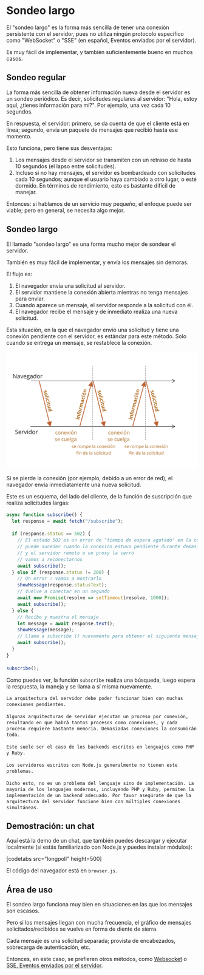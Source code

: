 # Sondeo largo

El "sondeo largo" es la forma más sencilla de tener una conexión persistente con el servidor, pues no utiliza ningún protocolo específico como "WebSocket" o "SSE" (en español, Eventos enviados por el servidor).

Es muy fácil de implementar, y también suficientemente bueno en muchos casos.

## Sondeo regular

La forma más sencilla de obtener información nueva desde el servidor es un sondeo periódico. Es decir, solicitudes regulares al servidor: "Hola, estoy aquí, ¿tienes información para mí?". Por ejemplo, una vez cada 10 segundos.

En respuesta, el servidor: primero, se da cuenta de que el cliente está en línea; segundo, envía un paquete de mensajes que recibió hasta ese momento.

Esto funciona, pero tiene sus desventajas:
1. Los mensajes desde el servidor se transmiten con un retraso de hasta 10 segundos (el lapso entre solicitudes).
2. Incluso si no hay mensajes, el servidor es bombardeado con solicitudes cada 10 segundos; aunque el usuario haya cambiado a otro lugar, o esté dormido. En términos de rendimiento, esto es bastante difícil de manejar.

Entonces: si hablamos de un servicio muy pequeño, el enfoque puede ser viable; pero en general, se necesita algo mejor.

## Sondeo largo

El llamado "sondeo largo" es una forma mucho mejor de sondear el servidor.

También es muy fácil de implementar, y envía los mensajes sin demoras.

El flujo es:

1. El navegador envía una solicitud al servidor.
2. El servidor mantiene la conexión abierta mientras no tenga mensajes para enviar.
3. Cuando aparece un mensaje, el servidor responde a la solicitud con él.
4. El navegador recibe el mensaje y de inmediato realiza una nueva solicitud.

Esta situación, en la que el navegador envió una solicitud y tiene una conexión pendiente con el servidor, es estándar para este método. Solo cuando se entrega un mensaje, se restablece la conexión.

![](long-polling.svg)

Si se pierde la conexión (por ejemplo, debido a un error de red), el navegador envía inmediatamente una nueva solicitud.

Este es un esquema, del lado del cliente, de la función de suscripción que realiza solicitudes largas:

```js
async function subscribe() {
  let response = await fetch("/subscribe");

  if (response.status == 502) {
    // El estado 502 es un error de "tiempo de espera agotado" en la conexión,
    // puede suceder cuando la conexión estuvo pendiente durante demasiado tiempo,
    // y el servidor remoto o un proxy la cerró
    // vamos a reconectarnos
    await subscribe();
  } else if (response.status != 200) {
    // Un error : vamos a mostrarlo
    showMessage(response.statusText);
    // Vuelve a conectar en un segundo
    await new Promise(resolve => setTimeout(resolve, 1000));
    await subscribe();
  } else {
    // Recibe y muestra el mensaje
    let message = await response.text();
    showMessage(message);
    // Llama a subscribe () nuevamente para obtener el siguiente mensaje
    await subscribe();
  }
}

subscribe();
```

Como puedes ver, la función `subscribe` realiza una búsqueda, luego espera la respuesta, la maneja y se llama a sí misma nuevamente.

```warn header="El servidor debe ser capaz de mantener muchas conexiones pendientes"
La arquitectura del servidor debe poder funcionar bien con muchas conexiones pendientes.

Algunas arquitecturas de servidor ejecutan un proceso por conexión, resultando en que habrá tantos procesos como conexiones, y cada proceso requiere bastante memoria. Demasiadas conexiones la consumirán toda.

Este suele ser el caso de los backends escritos en lenguajes como PHP y Ruby.

Los servidores escritos con Node.js generalmente no tienen este problemas.

Dicho esto, no es un problema del lenguaje sino de implementación. La mayoría de los lenguajes modernos, incluyendo PHP y Ruby, permiten la implementación de un backend adecuado. Por favor asegúrate de que la arquitectura del servidor funcione bien con múltiples conexiones simultáneas.
```

## Demostración: un chat

Aquí está la demo de un chat, que también puedes descargar y ejecutar localmente (si estás familiarizado con Node.js y puedes instalar módulos):

[codetabs src="longpoll" height=500]

El código del navegador está en `browser.js`.

## Área de uso

El sondeo largo funciona muy bien en situaciones en las que los mensajes son escasos.

Pero si los mensajes llegan con mucha frecuencia, el gráfico de mensajes solicitados/recibidos se vuelve en forma de diente de sierra.

Cada mensaje es una solicitud separada; provista de encabezados, sobrecarga de autenticación, etc.

Entonces, en este caso, se prefieren otros métodos, como [Websocket](info:websocket) o [SSE, Eventos enviados por el servidor](info:server-sent-events).
